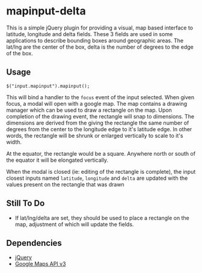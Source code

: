 # mapinput-delta

This is a simple jQuery plugin for providing a visual, map based interface to latitude, longitude and delta fields. These 3 fields are used in some applications to describe bounding boxes around geographic areas. The lat/lng are the center of the box, delta is the number of degrees to the edge of the box.

## Usage

`$("input.mapinput").mapinput();`

This will bind a handler to the `focus` event of the input selected. When given focus, a modal will open with a google map. The map contains a drawing manager which can be used to draw a rectangle on the map. Upon completion of the drawing event, the rectangle will snap to dimensions. The dimensions are derived from the giving the rectangle the same number of degrees from the center to the longitude edge to it's latitude edge. In other words, the rectangle will be shrunk or enlarged vertically to scale to it's width.

At the equator, the rectangle would be a square. Anywhere north or south of the equator it will be elongated vertically.

When the modal is closed (ie: editing of the rectangle is complete), the input closest inputs named `latitude`, `longitude` and `delta` are updated with the values present on the rectangle that was drawn

## Still To Do
- If lat/lng/delta are set, they should be used to place a rectangle on the map, adjustment of which will update the fields.

## Dependencies
- [jQuery](https://code.jquery.com/)
- [Google Maps API v3](https://developers.google.com/maps/)


